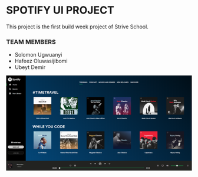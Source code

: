 # SPOTIFY UI PROJECT

This project is the first build week project of Strive School.

### TEAM MEMBERS

- Solomon Ugwuanyi
- Hafeez Oluwasijibomi
- Ubeyt Demir

![HOME](./screenshots/home.PNG)
